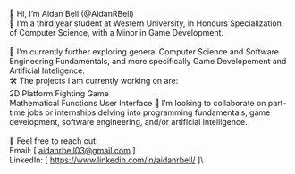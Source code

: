 👋 Hi, I’m Aidan Bell (@AidanRBell)\
📕 I'm a third year student at Western University, in Honours Specialization of Computer Science, with a Minor in Game Development.\
\
📝 I’m currently further exploring general Computer Science and Software Engineering Fundamentals, and more specifically Game Developement and Artificial Inteligence.\
🛠 The projects I am currently working on are:\
    2D Platform Fighting Game \
    Mathematical Functions User Interface
👥 I’m looking to collaborate on part-time jobs or internships delving into programming fundamentals, game development, software engineering, and/or artificial intelligence.\
\
💬 Feel free to reach out:\
    Email: [ aidanrbell03@gmail.com ]\
    LinkedIn: [ https://www.linkedin.com/in/aidanrbell/ ]\

<!---
AidanRBell/AidanRBell is a ✨ special ✨ repository because its `README.md` (this file) appears on your GitHub profile.
You can click the Preview link to take a look at your changes.
--->

